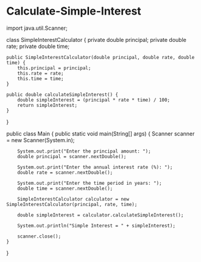 # Calculate-Simple-Interest
import java.util.Scanner;

class SimpleInterestCalculator {
    private double principal;
    private double rate;
    private double time;

    public SimpleInterestCalculator(double principal, double rate, double time) {
        this.principal = principal;
        this.rate = rate;
        this.time = time;
    }

    public double calculateSimpleInterest() {
        double simpleInterest = (principal * rate * time) / 100;
        return simpleInterest;
    }
}

public class Main {
    public static void main(String[] args) {
        Scanner scanner = new Scanner(System.in);

        System.out.print("Enter the principal amount: ");
        double principal = scanner.nextDouble();

        System.out.print("Enter the annual interest rate (%): ");
        double rate = scanner.nextDouble();

        System.out.print("Enter the time period in years: ");
        double time = scanner.nextDouble();

        SimpleInterestCalculator calculator = new SimpleInterestCalculator(principal, rate, time);

        double simpleInterest = calculator.calculateSimpleInterest();

        System.out.println("Simple Interest = " + simpleInterest);

        scanner.close();
    }
}
